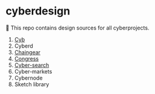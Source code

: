 # cyberdesign
🎨 This repo contains design sources for all cyberprojects.

1. [Cyb](https://github.com/cybercongress/cyberdesign/tree/cyb)
2. Cyberd
3. [Chaingear](https://github.com/cybercongress/cyberdesign/tree/chaingear)
4. [Congress](https://github.com/cybercongress/cyberdesign/tree/congress)
5. [Cyber-search](https://github.com/cybercongress/cyberdesign/tree/cybersearch)
6. Cyber-markets
7. Cybernode
8. Sketch library

